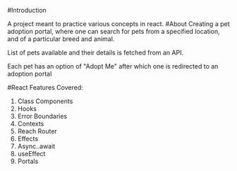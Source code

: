 #Introduction

A project meant to practice various concepts in react.
#About
Creating a pet adoption portal, where one can search for pets from a specified location, and of a particular breed and animal.

List of pets available and their details is fetched from an API.

Each pet has an option of "Adopt Me" after which one is redirected to an adoption portal

#React Features Covered:

1.  Class Components
2.  Hooks
3.  Error Boundaries
4.  Contexts
5.  Reach Router
6.  Effects
7.  Async..await
8.  useEffect
9.  Portals
